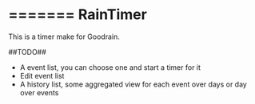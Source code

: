 =======
RainTimer
=========

This is a timer make for Goodrain.

##TODO##
* A event list, you can choose one and start a timer for it
* Edit event list
* A history list, some aggregated view for each event over days or day over events
